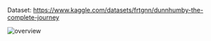 Dataset: https://www.kaggle.com/datasets/frtgnn/dunnhumby-the-complete-journey


![overview](https://github.com/huynhdoanho/dagster_etl_dunnhumby/img/overview.png)
